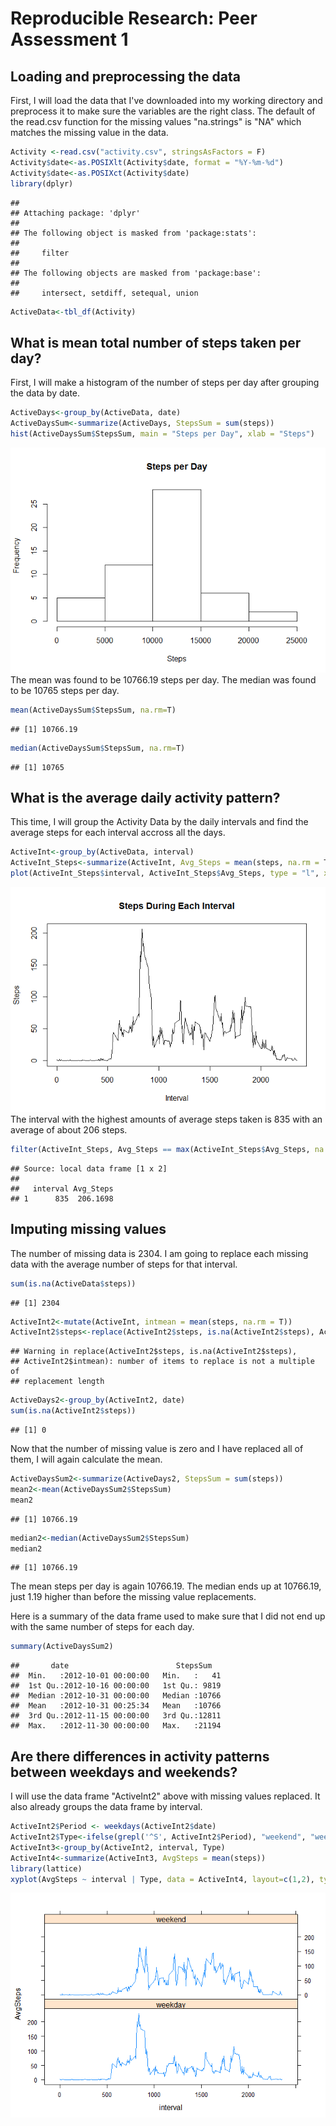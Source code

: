 # Reproducible Research: Peer Assessment 1


## Loading and preprocessing the data

First, I will load the data that I've downloaded into my working directory and preprocess it to make sure the variables are the right class.  The default of the read.csv function for the missing values "na.strings" is "NA" which matches the missing value in the data.  


```r
Activity <-read.csv("activity.csv", stringsAsFactors = F)
Activity$date<-as.POSIXlt(Activity$date, format = "%Y-%m-%d")
Activity$date<-as.POSIXct(Activity$date)
library(dplyr)
```

```
## 
## Attaching package: 'dplyr'
## 
## The following object is masked from 'package:stats':
## 
##     filter
## 
## The following objects are masked from 'package:base':
## 
##     intersect, setdiff, setequal, union
```

```r
ActiveData<-tbl_df(Activity)
```

## What is mean total number of steps taken per day?

First, I will make a histogram of the number of steps per day after grouping the data by date.  

```r
ActiveDays<-group_by(ActiveData, date)
ActiveDaysSum<-summarize(ActiveDays, StepsSum = sum(steps))
hist(ActiveDaysSum$StepsSum, main = "Steps per Day", xlab = "Steps")
```

![](PA1_template_files/figure-html/unnamed-chunk-2-1.png) 
The mean was found to be 10766.19 steps per day.  The median was found to be 10765 steps per day.


```r
mean(ActiveDaysSum$StepsSum, na.rm=T)
```

```
## [1] 10766.19
```

```r
median(ActiveDaysSum$StepsSum, na.rm=T)
```

```
## [1] 10765
```

## What is the average daily activity pattern?

This time, I will group the Activity Data by the daily intervals and find the average steps for each interval accross all the days. 


```r
ActiveInt<-group_by(ActiveData, interval)
ActiveInt_Steps<-summarize(ActiveInt, Avg_Steps = mean(steps, na.rm = T))
plot(ActiveInt_Steps$interval, ActiveInt_Steps$Avg_Steps, type = "l", xlab = "Interval", ylab = "Steps", main = "Steps During Each Interval")
```

![](PA1_template_files/figure-html/unnamed-chunk-4-1.png) 
The interval with the highest amounts of average steps taken is 835 with an average of about 206 steps.  


```r
filter(ActiveInt_Steps, Avg_Steps == max(ActiveInt_Steps$Avg_Steps, na.rm = T))
```

```
## Source: local data frame [1 x 2]
## 
##   interval Avg_Steps
## 1      835  206.1698
```

## Imputing missing values

The number of missing data is 2304. I am going to replace each missing data with the average number of steps for that interval.  


```r
sum(is.na(ActiveData$steps))
```

```
## [1] 2304
```

```r
ActiveInt2<-mutate(ActiveInt, intmean = mean(steps, na.rm = T))
ActiveInt2$steps<-replace(ActiveInt2$steps, is.na(ActiveInt2$steps), ActiveInt2$intmean)
```

```
## Warning in replace(ActiveInt2$steps, is.na(ActiveInt2$steps),
## ActiveInt2$intmean): number of items to replace is not a multiple of
## replacement length
```

```r
ActiveDays2<-group_by(ActiveInt2, date)
sum(is.na(ActiveInt2$steps))
```

```
## [1] 0
```

Now that the number of missing value is zero and I have replaced all of them, I will again calculate the mean. 


```r
ActiveDaysSum2<-summarize(ActiveDays2, StepsSum = sum(steps))
mean2<-mean(ActiveDaysSum2$StepsSum)
mean2
```

```
## [1] 10766.19
```

```r
median2<-median(ActiveDaysSum2$StepsSum)
median2
```

```
## [1] 10766.19
```

The mean steps per day is again 10766.19.  The median ends up at 10766.19, just 1.19 higher than before the missing value replacements. 

Here is a summary of the data frame used to make sure that I did not end up with the same number of steps for each day.


```r
summary(ActiveDaysSum2)
```

```
##       date                        StepsSum    
##  Min.   :2012-10-01 00:00:00   Min.   :   41  
##  1st Qu.:2012-10-16 00:00:00   1st Qu.: 9819  
##  Median :2012-10-31 00:00:00   Median :10766  
##  Mean   :2012-10-31 00:25:34   Mean   :10766  
##  3rd Qu.:2012-11-15 00:00:00   3rd Qu.:12811  
##  Max.   :2012-11-30 00:00:00   Max.   :21194
```
## Are there differences in activity patterns between weekdays and weekends?

I will use the data frame "ActiveInt2" above with missing values replaced. It also already groups the data frame by interval.



```r
ActiveInt2$Period <- weekdays(ActiveInt2$date)
ActiveInt2$Type<-ifelse(grepl('^S', ActiveInt2$Period), "weekend", "weekday")
ActiveInt3<-group_by(ActiveInt2, interval, Type)
ActiveInt4<-summarize(ActiveInt3, AvgSteps = mean(steps))
library(lattice)
xyplot(AvgSteps ~ interval | Type, data = ActiveInt4, layout=c(1,2), type = "l")
```

![](PA1_template_files/figure-html/unnamed-chunk-9-1.png) 

